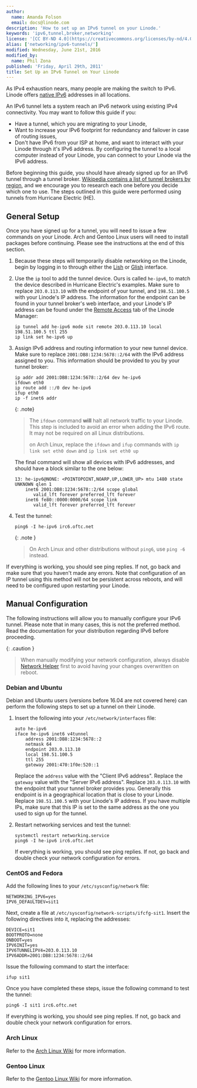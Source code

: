 ```yaml
---
author:
  name: Amanda Folson
  email: docs@linode.com
description: 'How to set up an IPv6 tunnel on your Linode.'
keywords: 'ipv6,tunnel,broker,networking'
license: '[CC BY-ND 4.0](https://creativecommons.org/licenses/by-nd/4.0)'
alias: ['networking/ipv6-tunnels/']
modified: Wednesday, June 21st, 2016
modified_by:
  name: Phil Zona
published: 'Friday, April 29th, 2011'
title: Set Up an IPv6 Tunnel on Your Linode
---
```


As IPv4 exhaustion nears, many people are making the switch to IPv6. Linode offers [native IPv6](/docs/networking/native-ipv6-networking) addresses in all locations.

An IPv6 tunnel lets a system reach an IPv6 network using existing IPv4 connectivity. You may want to follow this guide if you:

 - Have a tunnel, which you are migrating to your Linode,
 - Want to increase your IPv6 footprint for redundancy and failover in case of routing issues,
 - Don't have IPv6 from your ISP at home, and want to interact with your Linode through it's IPv6 address. By configuring the tunnel to a local computer instead of your Linode, you can connect to your Linode via the IPv6 address.

Before beginning this guide, you should have already signed up for an IPv6 tunnel through a tunnel broker. [Wikipedia contains a list of tunnel brokers by region](http://en.wikipedia.org/wiki/List_of_IPv6_tunnel_brokers), and we encourage you to research each one before you decide which one to use. The steps outlined in this guide were performed using tunnels from Hurricane Electric (HE).

## General Setup

Once you have signed up for a tunnel, you will need to issue a few commands on your Linode. Arch and Gentoo Linux users will need to install packages before continuing. Please see the instructions at the end of this section.

1.  Because these steps will temporarily disable networking on the Linode, begin by logging in to through either the [Lish](/using-the-linode-shell-lish) or [Glish](/docs/networking/use-the-graphic-shell-glish) interface.

2.  Use the `ip` tool to add the tunnel device. Ours is called `he-ipv6`, to match the device described in Hurricane Electric's examples. Make sure to replace `203.0.113.10` with the endpoint of your tunnel, and `198.51.100.5` with your Linode's IP address. The information for the endpoint can be found in your tunnel broker's web interface, and your Linode's IP address can be found under the [Remote Access](/docs/networking/remote-access) tab of the Linode Manager:

        ip tunnel add he-ipv6 mode sit remote 203.0.113.10 local 198.51.100.5 ttl 255
        ip link set he-ipv6 up

3.  Assign IPv6 address and routing information to your new tunnel device. Make sure to replace `2001:DB8:1234:5678::2/64` with the IPv6 address assigned to you. This information should be provided to you by your tunnel broker:

        ip addr add 2001:DB8:1234:5678::2/64 dev he-ipv6
        ifdown eth0
        ip route add ::/0 dev he-ipv6
        ifup eth0
        ip -f inet6 addr

    {: .note}
    > The `ifdown` command **will** halt all network traffic to your Linode. This step is included to avoid an error when adding the IPv6 route. It may not be required on all Linux distributions.
    >
    > on Arch Linux, replace the `ifdown` and `ifup` commands with `ip link set eth0 down` and `ip link set eth0 up`

    The final command will show all devices with IPv6 addresses, and should have a block similar to the one below:

        13: he-ipv6@NONE: <POINTOPOINT,NOARP,UP,LOWER_UP> mtu 1480 state UNKNOWN qlen 1
            inet6 2001:DB8:1234:5678::2/64 scope global
               valid_lft forever preferred_lft forever
            inet6 fe80::0000:0000/64 scope link
               valid_lft forever preferred_lft forever

4.  Test the tunnel:

        ping6 -I he-ipv6 irc6.oftc.net

    {: .note }
    > On Arch Linux and other distributions without `ping6`, use `ping -6` instead.

If everything is working, you should see ping replies. If not, go back and make sure that you haven't made any errors. Note that configuration of an IP tunnel using this method will not be persistent across reboots, and will need to be configured upon restarting your Linode.


## Manual Configuration

The following instructions will allow you to manually configure your IPv6 tunnel. Please note that in many cases, this is not the preferred method. Read the documentation for your distribution regarding IPv6 before proceeding.

{: .caution }
> When manually modifying your network configuration, always disable [Network Helper](/docs/platform/network-helper#turn-network-helper-on-for-individual-configuration-profiles) first to avoid having your changes overwritten on reboot.

### Debian and Ubuntu

Debian and Ubuntu users (versions before 16.04 are not covered here) can perform the following steps to set up a tunnel on their Linode.

1.  Insert the following into your `/etc/network/interfaces` file:

        auto he-ipv6
        iface he-ipv6 inet6 v4tunnel
            address 2001:DB8:1234:5678::2
            netmask 64
            endpoint 203.0.113.10
            local 198.51.100.5
            ttl 255
            gateway 2001:470:1f0e:520::1

    Replace the `address` value with the "Client IPv6 address". Replace the `gateway` value with the "Server IPv6 address". Replace `203.0.113.10` with the endpoint that your tunnel broker provides you. Generally this endpoint is in a geographical location that is close to your Linode. Replace `198.51.100.5` with your Linode's IP address. If you have multiple IPs, make sure that this IP is set to the same address as the one you used to sign up for the tunnel.

2.  Restart networking services and test the tunnel:

        systemctl restart networking.service
        ping6 -I he-ipv6 irc6.oftc.net


    If everything is working, you should see ping replies. If not, go back and double check your network configuration for errors.

### CentOS and Fedora

Add the following lines to your `/etc/sysconfig/network` file:

    NETWORKING_IPV6=yes
    IPV6_DEFAULTDEV=sit1

Next, create a file at `/etc/sysconfig/network-scripts/ifcfg-sit1`. Insert the following directives into it, replacing the addresses:

    DEVICE=sit1
    BOOTPROTO=none
    ONBOOT=yes
    IPV6INIT=yes
    IPV6TUNNELIPV4=203.0.113.10
    IPV6ADDR=2001:DB8:1234:5678::2/64

Issue the following command to start the interface:

    ifup sit1

Once you have completed these steps, issue the following command to test the tunnel:

    ping6 -I sit1 irc6.oftc.net

If everything is working, you should see ping replies. If not, go back and double check your network configuration for errors.

### Arch Linux

Refer to the [Arch Linux Wiki](https://wiki.archlinux.org/index.php/IPv6_tunnel_broker_setup) for more information.

### Gentoo Linux

Refer to the [Gentoo Linux Wiki](https://wiki.gentoo.org/wiki/IPv6_router_guide) for more information.

